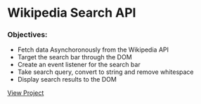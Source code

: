 # Wikipedia Search API

### Objectives:
- Fetch data Asynchoronously from the Wikipedia API
- Target the search bar through the DOM
- Create an event listener for the search bar
- Take search query, convert to string and remove whitespace
- Display search results to the DOM 

[View Project](https://reverent-payne-1cd19c.netlify.app/)